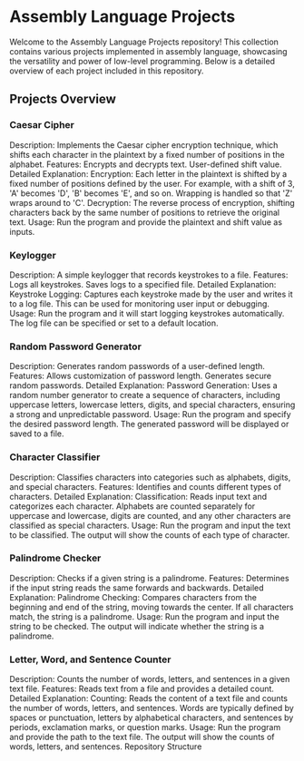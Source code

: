 # Assembly Language Projects
Welcome to the Assembly Language Projects repository! This collection contains various projects implemented in assembly language, showcasing the versatility and power of low-level programming. Below is a detailed overview of each project included in this repository.

## Projects Overview
### Caesar Cipher

Description: Implements the Caesar cipher encryption technique, which shifts each character in the plaintext by a fixed number of positions in the alphabet.
Features:
Encrypts and decrypts text.
User-defined shift value.
Detailed Explanation:
Encryption: Each letter in the plaintext is shifted by a fixed number of positions defined by the user. For example, with a shift of 3, 'A' becomes 'D', 'B' becomes 'E', and so on. Wrapping is handled so that 'Z' wraps around to 'C'.
Decryption: The reverse process of encryption, shifting characters back by the same number of positions to retrieve the original text.
Usage: Run the program and provide the plaintext and shift value as inputs.
### Keylogger

Description: A simple keylogger that records keystrokes to a file.
Features:
Logs all keystrokes.
Saves logs to a specified file.
Detailed Explanation:
Keystroke Logging: Captures each keystroke made by the user and writes it to a log file. This can be used for monitoring user input or debugging.
Usage: Run the program and it will start logging keystrokes automatically. The log file can be specified or set to a default location.
### Random Password Generator

Description: Generates random passwords of a user-defined length.
Features:
Allows customization of password length.
Generates secure random passwords.
Detailed Explanation:
Password Generation: Uses a random number generator to create a sequence of characters, including uppercase letters, lowercase letters, digits, and special characters, ensuring a strong and unpredictable password.
Usage: Run the program and specify the desired password length. The generated password will be displayed or saved to a file.
### Character Classifier

Description: Classifies characters into categories such as alphabets, digits, and special characters.
Features:
Identifies and counts different types of characters.
Detailed Explanation:
Classification: Reads input text and categorizes each character. Alphabets are counted separately for uppercase and lowercase, digits are counted, and any other characters are classified as special characters.
Usage: Run the program and input the text to be classified. The output will show the counts of each type of character.
### Palindrome Checker

Description: Checks if a given string is a palindrome.
Features:
Determines if the input string reads the same forwards and backwards.
Detailed Explanation:
Palindrome Checking: Compares characters from the beginning and end of the string, moving towards the center. If all characters match, the string is a palindrome.
Usage: Run the program and input the string to be checked. The output will indicate whether the string is a palindrome.
### Letter, Word, and Sentence Counter

Description: Counts the number of words, letters, and sentences in a given text file.
Features:
Reads text from a file and provides a detailed count.
Detailed Explanation:
Counting: Reads the content of a text file and counts the number of words, letters, and sentences. Words are typically defined by spaces or punctuation, letters by alphabetical characters, and sentences by periods, exclamation marks, or question marks.
Usage: Run the program and provide the path to the text file. The output will show the counts of words, letters, and sentences.
Repository Structure
